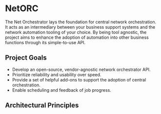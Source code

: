 # NetORC
The Net Orchestrator lays the foundation for central network orchestration. It acts as an intermediary between your business support systems and the network automation tooling of your choice. By being tool agnostic, the project aims to enhance the adoption of automation into other business functions through its simple-to-use API.

## Project Goals
- Develop an open-source, vendor-agnostic network orchestrator API.
- Prioritize reliability and usability over speed.
- Provide a set of helpful add-ons to support the adoption of central orchestration.
- Enable scheduling and feedback of job progress.

## Architectural Principles